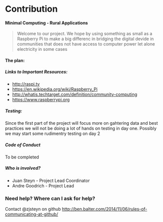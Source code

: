 # Contribution

#### Minimal Computing - Rural Applications

>Welcome to our project. We hope by using something as small as a Raspberry Pi to make a big differenc in bridging the digital devide in communities that does not have access to computer power let alone electricity in some cases

#### The plan:

##### Links to Important Resources:
   
* http://raspi.tv
* https://en.wikipedia.org/wiki/Raspberry_Pi 
* http://whatis.techtarget.com/definition/community-computing
* https://www.raspberrypi.org
   
##### Testing: 
Since the first part of the project will focus more on gahtering data and best practices we will not be doing a lot of hands on testing in day one. Possibly we may start some rudimentry testing on day 2

##### Code of Conduct
To be completed 

##### Who is involved?
* Juan Steyn - Project Lead Coordinator
* Andre Goodrich - Project Lead

### Need help? Where can I ask for help?
Contact @zjsteyn on github 
http://ben.balter.com/2014/11/06/rules-of-communicating-at-github/



